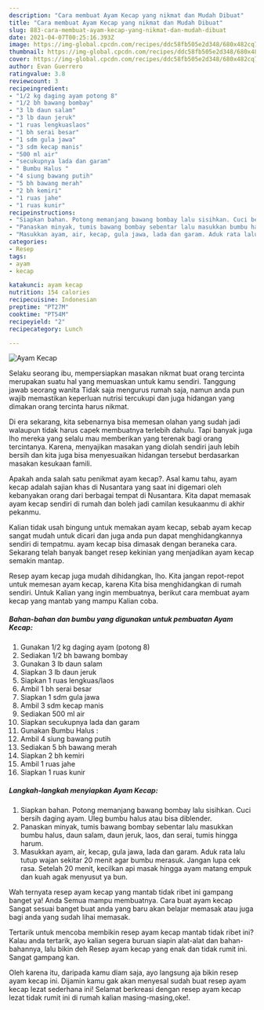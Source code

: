 ```yaml
---
description: "Cara membuat Ayam Kecap yang nikmat dan Mudah Dibuat"
title: "Cara membuat Ayam Kecap yang nikmat dan Mudah Dibuat"
slug: 883-cara-membuat-ayam-kecap-yang-nikmat-dan-mudah-dibuat
date: 2021-04-07T00:25:16.393Z
image: https://img-global.cpcdn.com/recipes/ddc58fb505e2d348/680x482cq70/ayam-kecap-foto-resep-utama.jpg
thumbnail: https://img-global.cpcdn.com/recipes/ddc58fb505e2d348/680x482cq70/ayam-kecap-foto-resep-utama.jpg
cover: https://img-global.cpcdn.com/recipes/ddc58fb505e2d348/680x482cq70/ayam-kecap-foto-resep-utama.jpg
author: Evan Guerrero
ratingvalue: 3.8
reviewcount: 3
recipeingredient:
- "1/2 kg daging ayam potong 8"
- "1/2 bh bawang bombay"
- "3 lb daun salam"
- "3 lb daun jeruk"
- "1 ruas lengkuaslaos"
- "1 bh serai besar"
- "1 sdm gula jawa"
- "3 sdm kecap manis"
- "500 ml air"
- "secukupnya lada dan garam"
- " Bumbu Halus "
- "4 siung bawang putih"
- "5 bh bawang merah"
- "2 bh kemiri"
- "1 ruas jahe"
- "1 ruas kunir"
recipeinstructions:
- "Siapkan bahan. Potong memanjang bawang bombay lalu sisihkan. Cuci bersih daging ayam. Uleg bumbu halus atau bisa diblender."
- "Panaskan minyak, tumis bawang bombay sebentar lalu masukkan bumbu halus, daun salam, daun jeruk, laos, dan serai, tumis hingga harum."
- "Masukkan ayam, air, kecap, gula jawa, lada dan garam. Aduk rata lalu tutup wajan sekitar 20 menit agar bumbu merasuk. Jangan lupa cek rasa. Setelah 20 menit, kecilkan api masak hingga ayam matang empuk dan kuah agak menyusut ya bun."
categories:
- Resep
tags:
- ayam
- kecap

katakunci: ayam kecap 
nutrition: 154 calories
recipecuisine: Indonesian
preptime: "PT27M"
cooktime: "PT54M"
recipeyield: "2"
recipecategory: Lunch

---
```



![Ayam Kecap](https://img-global.cpcdn.com/recipes/ddc58fb505e2d348/680x482cq70/ayam-kecap-foto-resep-utama.jpg)

Selaku seorang ibu, mempersiapkan masakan nikmat buat orang tercinta merupakan suatu hal yang memuaskan untuk kamu sendiri. Tanggung jawab seorang  wanita Tidak saja mengurus rumah saja, namun anda pun wajib memastikan keperluan nutrisi tercukupi dan juga hidangan yang dimakan orang tercinta harus nikmat.

Di era  sekarang, kita sebenarnya bisa memesan olahan yang sudah jadi walaupun tidak harus capek membuatnya terlebih dahulu. Tapi banyak juga lho mereka yang selalu mau memberikan yang terenak bagi orang tercintanya. Karena, menyajikan masakan yang diolah sendiri jauh lebih bersih dan kita juga bisa menyesuaikan hidangan tersebut berdasarkan masakan kesukaan famili. 



Apakah anda salah satu penikmat ayam kecap?. Asal kamu tahu, ayam kecap adalah sajian khas di Nusantara yang saat ini digemari oleh kebanyakan orang dari berbagai tempat di Nusantara. Kita dapat memasak ayam kecap sendiri di rumah dan boleh jadi camilan kesukaanmu di akhir pekanmu.

Kalian tidak usah bingung untuk memakan ayam kecap, sebab ayam kecap sangat mudah untuk dicari dan juga anda pun dapat menghidangkannya sendiri di tempatmu. ayam kecap bisa dimasak dengan beraneka cara. Sekarang telah banyak banget resep kekinian yang menjadikan ayam kecap semakin mantap.

Resep ayam kecap juga mudah dihidangkan, lho. Kita jangan repot-repot untuk memesan ayam kecap, karena Kita bisa menghidangkan di rumah sendiri. Untuk Kalian yang ingin membuatnya, berikut cara membuat ayam kecap yang mantab yang mampu Kalian coba.

<!--inarticleads1-->

##### Bahan-bahan dan bumbu yang digunakan untuk pembuatan Ayam Kecap:

1. Gunakan 1/2 kg daging ayam (potong 8)
1. Sediakan 1/2 bh bawang bombay
1. Gunakan 3 lb daun salam
1. Siapkan 3 lb daun jeruk
1. Siapkan 1 ruas lengkuas/laos
1. Ambil 1 bh serai besar
1. Siapkan 1 sdm gula jawa
1. Ambil 3 sdm kecap manis
1. Sediakan 500 ml air
1. Siapkan secukupnya lada dan garam
1. Gunakan  Bumbu Halus :
1. Ambil 4 siung bawang putih
1. Sediakan 5 bh bawang merah
1. Siapkan 2 bh kemiri
1. Ambil 1 ruas jahe
1. Siapkan 1 ruas kunir




<!--inarticleads2-->

##### Langkah-langkah menyiapkan Ayam Kecap:

1. Siapkan bahan. Potong memanjang bawang bombay lalu sisihkan. Cuci bersih daging ayam. Uleg bumbu halus atau bisa diblender.
1. Panaskan minyak, tumis bawang bombay sebentar lalu masukkan bumbu halus, daun salam, daun jeruk, laos, dan serai, tumis hingga harum.
1. Masukkan ayam, air, kecap, gula jawa, lada dan garam. Aduk rata lalu tutup wajan sekitar 20 menit agar bumbu merasuk. Jangan lupa cek rasa. Setelah 20 menit, kecilkan api masak hingga ayam matang empuk dan kuah agak menyusut ya bun.




Wah ternyata resep ayam kecap yang mantab tidak ribet ini gampang banget ya! Anda Semua mampu membuatnya. Cara buat ayam kecap Sangat sesuai banget buat anda yang baru akan belajar memasak atau juga bagi anda yang sudah lihai memasak.

Tertarik untuk mencoba membikin resep ayam kecap mantab tidak ribet ini? Kalau anda tertarik, ayo kalian segera buruan siapin alat-alat dan bahan-bahannya, lalu bikin deh Resep ayam kecap yang enak dan tidak rumit ini. Sangat gampang kan. 

Oleh karena itu, daripada kamu diam saja, ayo langsung aja bikin resep ayam kecap ini. Dijamin kamu gak akan menyesal sudah buat resep ayam kecap lezat sederhana ini! Selamat berkreasi dengan resep ayam kecap lezat tidak rumit ini di rumah kalian masing-masing,oke!.

